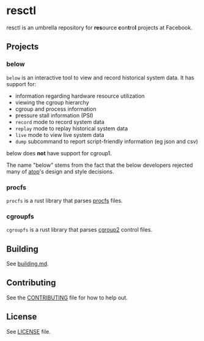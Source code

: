 # resctl

resctl is an umbrella repository for **res**ource **c**on**t**ro**l** projects
at Facebook.

## Projects

### below

`below` is an interactive tool to view and record historical system data. It
has support for:

* information regarding hardware resource utilization
* viewing the cgroup hierarchy
* cgroup and process information
* pressure stall information (PSI)
* `record` mode to record system data
* `replay` mode to replay historical system data
* `live` mode to view live system data
* `dump` subcommand to report script-friendly information (eg json and csv)

below does **not** have support for cgroup1.

The name "below" stems from the fact that the below developers rejected many
of [atop](https://linux.die.net/man/1/atop)'s design and style decisions.

### procfs

`procfs` is a rust library that parses
[procfs](https://www.man7.org/linux/man-pages/man5/procfs.5.html) files.

### cgroupfs

`cgroupfs` is a rust library that parses
[cgroup2](https://www.kernel.org/doc/html/latest/admin-guide/cgroup-v2.html)
control files.

## Building

See [building.md](resctl/below/docs/building.md).

## Contributing

See the [CONTRIBUTING](CONTRIBUTING.md) file for how to help out.

## License

See [LICENSE](LICENSE) file.
